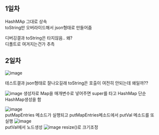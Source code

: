 ## 1일차
HashMAp 그대로 상속  
toString만 오버라이드해서 json형태로 만들어줌

디버깅결과 toString은 타지않음.. 왜?   
디폴트로 여겨지는건가 추측  

## 2일차
![image](https://user-images.githubusercontent.com/97571604/214219506-b518ba70-5ded-4854-81d3-aabc8b9142c3.png)

테스트결과 json형태로 잘나오길래 toString은 호출이 여전히 안되는데 왜일까??

![image](https://user-images.githubusercontent.com/97571604/214220031-91361e4f-8ad4-4826-bb9f-851f4affab09.png)
생성자로 Map을 매개변수로 넣어주면 super를 타고 HashMap 단순 HashMap생성을 함

![image](https://user-images.githubusercontent.com/97571604/214220236-00bc5dd5-efeb-4871-8258-3731f36a946f.png)  
putMapEntries 메소드가 실행되고 putMapEntries메소드에서 putVal 메소드를 또 실행 
![image](https://user-images.githubusercontent.com/97571604/214220579-347831ea-9854-47c6-9392-c870b9dc4fc6.png)   
putVal에서 노드생성 
![image](https://user-images.githubusercontent.com/97571604/214220742-ff7fe81b-7da1-4ad0-8ab7-25008c816fc2.png)
resize()로 크기조정
##

